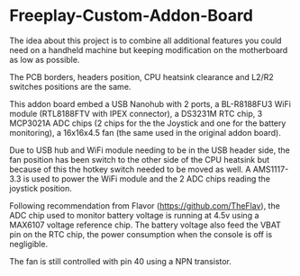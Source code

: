 # Freeplay-Custom-Addon-Board
The idea about this project is to combine all additional features you could need on a handheld machine but keeping modification on the motherboard as low as possible.

The PCB borders, headers position, CPU heatsink clearance and L2/R2 switches positions are the same.

This addon board embed a USB Nanohub with 2 ports, a BL-R8188FU3 WiFi module (RTL8188FTV with IPEX connector), a DS3231M RTC chip, 3 MCP3021A ADC chips (2 chips for the the Joystick and one for the battery monitoring), a 16x16x4.5 fan (the same used in the original addon board).

Due to USB hub and WiFi module needing to be in the USB header side, the fan position has been switch to the other side of the CPU heatsink but because of this the hotkey switch needed to be moved as well.
A AMS1117-3.3 is used to power the WiFi module and the 2 ADC chips reading the joystick position.

Following recommendation from Flavor (https://github.com/TheFlav), the ADC chip used to monitor battery voltage is running at 4.5v using a MAX6107 voltage reference chip.
The battery voltage also feed the VBAT pin on the RTC chip, the power consumption when the console is off is negligible.

The fan is still controlled with pin 40 using a NPN transistor.
